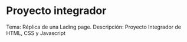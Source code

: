 # Proyecto integrador
Tema: Réplica de una Lading page.
Descripción:
Proyecto Integrador de HTML, CSS y Javascript
